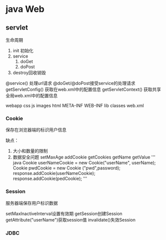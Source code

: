 # java Web

## servlet
生命周期
1. init 初始化
2. service
	1. doGet
	2. doPost
3. destroy回收销毁


@service() 处理url请求
@doGet/@doPost接受service的处理请求
getServletConfig() 获取在web.xml中的配置信息
getServletContext() 获取共享全局web.xml中的配置信息

webapp
	css
	js
	images
	html
	META-INF
	WEB-INF
		lib
		classes
		web.xml


### Cookie
保存在浏览器端的标识用户信息

缺点：
1. 大小和数量的限制
2. 数据安全问题
setMaxAge
addCookie
getCookies
getName
getValue
''' java
Cookie userNameCookie = new Cookie("userName", userName);
Cookie pwdCookie = new Cookie ("pwd",password);
response.addCookie(userNameCookie);
response.addCookie(pedCookie);
'''

### Session
服务器端保存用户标识数据

setMaxInactiveInterval设置有效期
getSession创建Session
getAttribute("userName")获取session值
invalidate()失效Session



### JDBC
